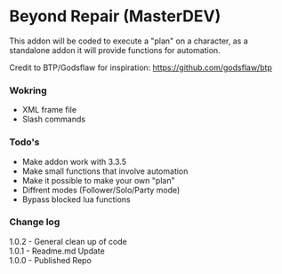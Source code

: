 # Beyond Repair (MasterDEV)
This addon will be coded to execute a "plan" on a character, as a standalone addon it will provide functions for automation.

Credit to BTP/Godsflaw for inspiration:
https://github.com/godsflaw/btp

### Wokring
* XML frame file
* Slash commands

### Todo's
* Make addon work with 3.3.5
* Make small functions that involve automation
* Make it possible to make your own "plan"
* Diffrent modes (Follower/Solo/Party mode)
* Bypass blocked lua functions


### Change log
1.0.2 - General clean up of code<br />
1.0.1 - Readme.md Update<br />
1.0.0 - Published Repo<br />
